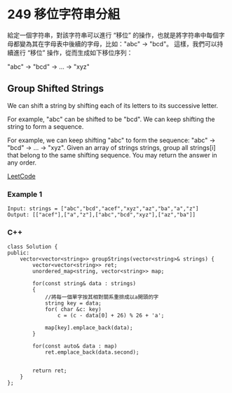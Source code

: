 # 249  移位字符串分組

給定一個字符串，對該字符串可以進行 “移位” 的操作，也就是將字符串中每個字母都變為其在字母表中後續的字母，比如："abc" -> "bcd"。
這樣，我們可以持續進行 “移位” 操作，從而生成如下移位序列：

"abc" -> "bcd" -> ... -> "xyz"

## Group Shifted Strings

We can shift a string by shifting each of its letters to its successive letter.

For example, "abc" can be shifted to be "bcd".
We can keep shifting the string to form a sequence.

For example, we can keep shifting "abc" to form the sequence: "abc" -> "bcd" -> ... -> "xyz".
Given an array of strings strings, group all strings[i] that belong to the same shifting sequence. You may return the answer in any order.

[LeetCode](https://leetcode-cn.com/group-shifted-strings/)

### Example 1
```
Input: strings = ["abc","bcd","acef","xyz","az","ba","a","z"]
Output: [["acef"],["a","z"],["abc","bcd","xyz"],["az","ba"]]
```

### C++ 

```
class Solution {
public:
    vector<vector<string>> groupStrings(vector<string>& strings) {
        vector<vector<string>> ret;        
        unordered_map<string, vector<string>> map;

        for(const string& data : strings)
        {
            //將每一個單字按其相對關系重排成以a開頭的字
            string key = data;
            for( char &c: key)
                c = (c - data[0] + 26) % 26 + 'a';
            
            map[key].emplace_back(data);
        }

        for(const auto& data : map)
            ret.emplace_back(data.second);


        return ret;
    }
};
```
